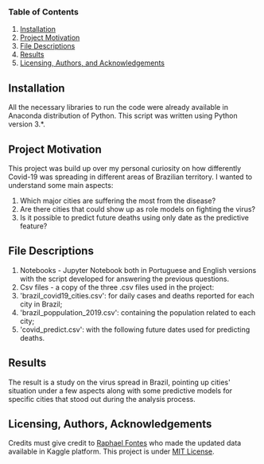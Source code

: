 ### Table of Contents

1. [Installation](#installation)
2. [Project Motivation](#motivation)
3. [File Descriptions](#files)
4. [Results](#results)
5. [Licensing, Authors, and Acknowledgements](#licensing)

## Installation <a name="installation"></a>

All the necessary libraries to run the code were already available in Anaconda distribution of Python. This script was written using Python version 3.*.

## Project Motivation<a name="motivation"></a>

This project was build up over my personal curiosity on how differently Covid-19 was spreading in different areas of Brazilian territory. I wanted to understand some main aspects:
1. Which major cities are suffering the most from the disease?
2. Are there cities that could show up as role models on fighting the virus?
3. Is it possible to predict future deaths using only date as the predictive feature?

## File Descriptions <a name="files"></a>

1. Notebooks - Jupyter Notebook both in Portuguese and English versions with the script developed for answering the previous questions.
2. Csv files - a copy of the three .csv files used in the project:
  1. 'brazil_covid19_cities.csv': for daily cases and deaths reported for each city in Brazil;
  2. 'brazil_poppulation_2019.csv': containing the population related to each city;
  3. 'covid_predict.csv': with the following future dates used for predicting deaths.

## Results<a name="results"></a>

The result is a study on the virus spread in Brazil, pointing up cities' situation under a few aspects along with some predictive models for specific cities that stood out during the analysis process.

## Licensing, Authors, Acknowledgements<a name="licensing"></a>

Credits must give credit to [Raphael Fontes](https://www.kaggle.com/unanimad/corona-virus-brazil) who made the updated data available in Kaggle platform.
This project is under [MIT License](https://github.com/evertonbin/covid19/blob/master/LICENSE).
